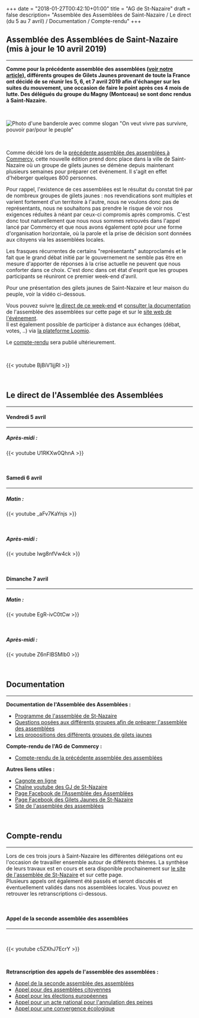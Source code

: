 +++
date = "2018-01-27T00:42:10+01:00"
title = "AG de St-Nazaire"
draft = false
description= "Assemblée des Assemblées de Saint-Nazaire / Le direct (du 5 au 7 avril) / Documentation / Compte-rendu"
+++


## **Assemblée des Assemblées de Saint-Nazaire (mis à jour le 10 avril 2019)**
---  

**Comme pour la précédente assemblée des assemblées ([voir notre article](/post/commercy-ag/)), différents groupes de Gilets Jaunes provenant de toute la France ont décidé de se réunir les 5, 6, et 7 avril 2019 afin d'échanger sur les suites du mouvement, une occasion de faire le point après ces 4 mois de lutte. Des délégués du groupe du Magny (Montceau) se sont donc rendus à Saint-Nazaire.**
  
&nbsp;
&nbsp;
&nbsp;  

![Photo d'une banderole avec comme slogan "On veut vivre pas survivre, pouvoir par/pour le peuple"](/img/ag-st-nazaire.jpg "Pouvoir par/pour le peuple !")
  
&nbsp;
&nbsp;
&nbsp;

Comme décidé lors de la [précédente assemblée des assemblées à Commercy](/post/commercy-live/), cette nouvelle édition prend donc place dans la ville de Saint-Nazaire où un groupe de gilets jaunes se démène depuis maintenant plusieurs semaines pour préparer cet événement. Il s'agit en effet d'héberger quelques 800 personnes.  

Pour rappel, l'existence de ces assemblées est le résultat du constat tiré par de nombreux groupes de gilets jaunes : nos revendications sont multiples et varient fortement d'un territoire à l'autre, nous ne voulons donc pas de représentants, nous ne souhaitons pas prendre le risque de voir nos exigences réduites à néant par ceux-ci compromis après compromis. C'est donc tout naturellement que nous nous sommes retrouvés dans l'appel lancé par Commercy et que nous avons également opté pour une forme d'organisation horizontale, où la parole et la prise de décision sont données aux citoyens via les assemblées locales.  

Les frasques récurrentes de certains "représentants" autoproclamés et le fait que le grand débat initié par le gouvernement ne semble pas être en mesure d'apporter de réponses à la crise actuelle ne peuvent que nous conforter dans ce choix. C'est donc dans cet état d'esprit que les groupes participants se réuniront ce premier week-end d'avril.  

Pour une présentation des gilets jaunes de Saint-Nazaire et leur maison du peuple, voir la vidéo ci-dessous.  

Vous pouvez suivre [le direct de ce week-end](#live) et [consulter la documentation](#doc) de l'assemblée des assemblées sur cette page et sur le [site web de l'événement](https://saint-nazaire.assembleesdesgiletsjaunes.fr/).  
Il est également possible de participer à distance aux échanges (débat, votes, ..) via [la plateforme Loomio](http://saint-nazaire.assembleesdesgiletsjaunes.org/).  

Le [compte-rendu](#cr) sera publié ultérieurement.  
  
  
  

&nbsp;
&nbsp;
&nbsp;


{{< youtube BjBiV1ijjRI >}}   
  
<div id="live"></div>
  
&nbsp;
&nbsp;
&nbsp;


## **Le direct de l'Assemblée des Assemblées**
---

#### **Vendredi 5 avril**
---

##### **Après-midi :**  

{{< youtube U1RKXw0QhnA >}}  

&nbsp;
&nbsp;
&nbsp;  

  
#### **Samedi 6 avril**
---
  
##### **Matin :**  
  
{{< youtube _aFv7KaYnjs >}}  
  
&nbsp;
&nbsp;
&nbsp;  

##### **Après-midi :**  
  
{{< youtube Iwg8nfVw4ck >}}  
  
&nbsp;
&nbsp;
&nbsp;  


#### **Dimanche 7 avril**
---   
  
##### **Matin :**  
  
{{< youtube EgR-ivC0tCw >}}  
  
&nbsp;
&nbsp;
&nbsp;  
  
##### **Après-midi :**  
  
{{< youtube Z6nFIBSMlb0 >}}  
  

<div id="doc"></div>
  
&nbsp;
&nbsp;
&nbsp;


## **Documentation**
---  
  

**Documentation de l'Assemblée des Assemblées :**  

* [Programme de l'assemblée de St-Nazaire](/pdf/ada2-dossier-v1.pdf)
* [Questions posées aux différents groupes afin de préparer l'assemblée des assemblées](http://saint-nazaire.assembleesdesgiletsjaunes.fr/wp-content/uploads/sites/5/2019/03/questions-programme-assdesass2.pdf)
* [Les propositions des différents groupes de gilets jaunes](https://saint-nazaire.assembleesdesgiletsjaunes.fr/propositions/)   
 


  
**Compte-rendu de l'AG de Commercy :**  

* [Compte-rendu de la précédente assemblée des assemblées](/pdf/cr-ag-commercy-26012019.pdf)  
  

**Autres liens utiles :**  

* [Cagnote en ligne](https://www.paypal.com/pools/c/8crrXO5A1N)
* [Chaîne youtube des GJ de St-Nazaire](https://www.youtube.com/channel/UCUh1sBArXQGCzdJi2qyhAJQ/)  
* [Page Facebook de l'Assemblée des Assemblées](https://www.facebook.com/assembleedesassemblees/)  
* [Page Facebook des Gilets Jaunes de St-Nazaire](https://www.facebook.com/Maison-du-Peuple-de-Saint-Nazaire-et-alentours-272152786819209/)
* [Site de l'assemblée des assemblées](https://assembleesdesgiletsjaunes.fr/)  


<div id="cr"></div>  

&nbsp;
&nbsp;
&nbsp;

## **Compte-rendu**
---   

Lors de ces trois jours à Saint-Nazaire les différentes délégations ont eu l'occasion de travailler ensemble autour de différents thèmes. La synthèse de leurs travaux est en cours et sera disponible prochainement sur [le site de l'assemblée de St-Nazaire](https://saint-nazaire.assembleesdesgiletsjaunes.fr/) et sur cette page.  
Plusieurs appels ont également été passés et seront discutés et éventuellement validés dans nos assemblées locales. Vous pouvez en retrouver les retranscriptions ci-dessous.  



&nbsp;
&nbsp;
&nbsp;  

#### **Appel de la seconde assemblée des assemblées**  
---  


&nbsp;
&nbsp;
&nbsp;  

{{< youtube c5ZXhJ7EcrY >}}  

&nbsp;
&nbsp;
&nbsp;  



**Retranscription des appels de l'assemblée des assemblées :**   

* [Appel de la seconde assemblée des assemblées](http://saint-nazaire.assembleesdesgiletsjaunes.fr/wp-content/uploads/sites/5/2019/04/AssDesAss-2-Appel-de-la-2e-Assemblee-des-Assemblees-des-Gilets-Jaunes.pdf)
* [Appel pour des assemblées citoyennes](http://saint-nazaire.assembleesdesgiletsjaunes.fr/wp-content/uploads/sites/5/2019/04/AssDesAss-2-Appel-pour-des-assemble%CC%81es-citoyennes.pdf)
* [Appel pour les élections européennes](http://saint-nazaire.assembleesdesgiletsjaunes.fr/wp-content/uploads/sites/5/2019/04/AssDesAss-2-Appel-pour-les-e%CC%81lections-europe%CC%81ennes.pdf)
* [Appel pour un acte national pour l'annulation des peines](http://saint-nazaire.assembleesdesgiletsjaunes.fr/wp-content/uploads/sites/5/2019/04/AssDesAss-2-Appel-pour-un-acte-national-pour-lannulation-des-peines.pdf)
* [Appel pour une convergence écologique](http://saint-nazaire.assembleesdesgiletsjaunes.fr/wp-content/uploads/sites/5/2019/04/AssDesAss-2-Appel-pour-une-convergence-e%CC%81cologique.pdf)  



&nbsp;
&nbsp;
&nbsp;

  
  
